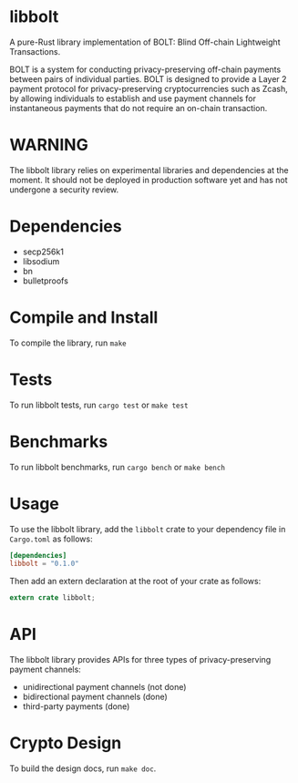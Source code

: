 # libbolt

A pure-Rust library implementation of BOLT: Blind Off-chain Lightweight Transactions.

BOLT is a system for conducting privacy-preserving off-chain payments between pairs of individual parties. BOLT is designed to provide a Layer 2 payment protocol for privacy-preserving cryptocurrencies such as Zcash, by allowing individuals to establish and use payment channels for instantaneous payments that do not require an on-chain transaction.

# WARNING

The libbolt library relies on experimental libraries and dependencies at the moment. It should not be deployed in production software yet and has not undergone a security review.

# Dependencies

* secp256k1
* libsodium
* bn
* bulletproofs

# Compile and Install

To compile the library, run `make` 

# Tests

To run libbolt tests, run `cargo test` or `make test`

# Benchmarks

To run libbolt benchmarks, run `cargo bench` or `make bench`

# Usage

To use the libbolt library, add the `libbolt` crate to your dependency file in `Cargo.toml` as follows:

```toml
[dependencies]
libbolt = "0.1.0"
```

Then add an extern declaration at the root of your crate as follows:
```rust
extern crate libbolt;
```

# API

The libbolt library provides APIs for three types of privacy-preserving payment channels:

* unidirectional payment channels (not done)
* bidirectional payment channels (done)
* third-party payments (done)

# Crypto Design

To build the design docs, run `make doc`.
